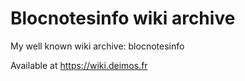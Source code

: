 # Blocnotesinfo wiki archive

My well known wiki archive: blocnotesinfo

Available at https://wiki.deimos.fr
